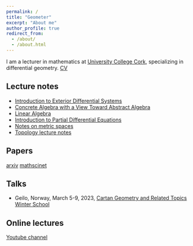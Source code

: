 ```yaml
---
permalink: /
title: "Geometer"
excerpt: "About me"
author_profile: true
redirect_from: 
  - /about/
  - /about.html
---
```


I am a lecturer in mathematics at [University College Cork](https://www.ucc.ie/en/matsci/), specializing in differential geometry. [CV](https://ben-mckay.github.io/benmckay.github.io/files/CV.pdf) 

## Lecture notes
* [Introduction to Exterior Differential Systems](http://libgen.rs/book/index.php?md5=BCEA58B7AB2893AD75C8764DC83A786C)
* [Concrete Algebra with a View Toward Abstract Algebra](http://libgen.rs/book/index.php?md5=7D904040FBECFD762599082483D587B9)
* [Linear Algebra](http://libgen.rs/book/index.php?md5=C6CEB42E0DB77595DCC33EE17A44F44B)
* [Introduction to Partial Differential Equations](https://ben-mckay.github.io/benmckay.github.io/files/introduction-to-partial-differential-equations.pdf)
* [Notes on metric spaces](https://ben-mckay.github.io/benmckay.github.io/files/metric-space-notes.pdf)
* [Topology lecture notes](https://ben-mckay.github.io/benmckay.github.io/files/topology-lecture-notes.pdf)

## Papers
[arxiv](https://arxiv.org/search/?query=mckay_b_1&searchtype=all&source=header)
[mathscinet](https://mathscinet-ams-org.ucc.idm.oclc.org/mathscinet/search/author.html?mrauthid=718575)

## Talks
* Geilo, Norway, March 5-9, 2023, [Cartan Geometry and Related Topics Winter School](https://sites.google.com/view/cartan-geometry-geilo2023/)

## Online lectures
[Youtube channel](https://www.youtube.com/channel/UC0Jj0V0o0i7RWfwDgRwe4rg)


